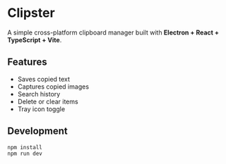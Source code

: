 # Clipster

A simple cross-platform clipboard manager built with **Electron + React + TypeScript + Vite**.

## Features
- Saves copied text
- Captures copied images
- Search history
- Delete or clear items
- Tray icon toggle

## Development
```bash
npm install
npm run dev

